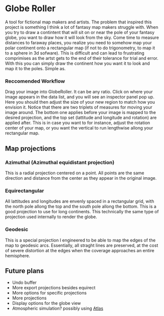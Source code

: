 # Globe Roller
A tool for fictional map makers and artists.
The problem that inspired this project is something I think a lot of fantasy map makers struggle with. When you try to draw a contintent that will sit on or near the pole of your fantasy globe, you want to draw how it will look from the sky. Come time to measure distances to faraway places, you realize you need to somehow map your polar continent onto a rectangular map (if not to do trigonometry, to map it to a sphere in 3d sofware). This is difficult and can lead to frustrating comprimises as the artst gets to the end of their tolerance for trial and error. With this you can simply draw the continent how you want it to look and map it to the poles. Simple as.

### Reccomended Workflow
Drag your image into GlobeRoller. It can be any ratio. Click on where your image appears in the data list, and you will see an inspector panel pop up. Here you should then adjust the size of your new region to match how you envision it. Notice that there are two triplets of measures for moving your image around. The bottom one applies before your image is mapped to the desired projection, and the top set (lattitude and longitude and rotation) are applied after. This is in case you want to for instance, adjust the rotation center of your map, or you want the vertical to run lengthwise allong your rectangular map.

## Map projections
### Azimuthal (Azimuthal equidistant projection)
This is a radial projection centered on a point. All points are the same direction and distance from the center as they appear in the original image.

### Equirectangular
All lattitudes and longitudes are envenly spaced in a rectangular grid, with the north pole allong the top and the south pole allong the bottom. This is a good projection to use for long continents. This technically the same type of projection used internally to render the globe.

### Geodesic
This is a special projection I engineered to be able to map the edges of the map to geodesic arcs. Essentially, all straght lines are preserved, at the cost of severe distortion at the edges when the coverage approaches an entire hemisphere.

## Future plans
 - Undo buffer
 - More export projections besides equirect
 - More options for specific projections
 - More projections
 - Display options for the globe view
 - Atmospheric simulation? possibly using [Atlas](https://github.com/ecmwf/atlas)
